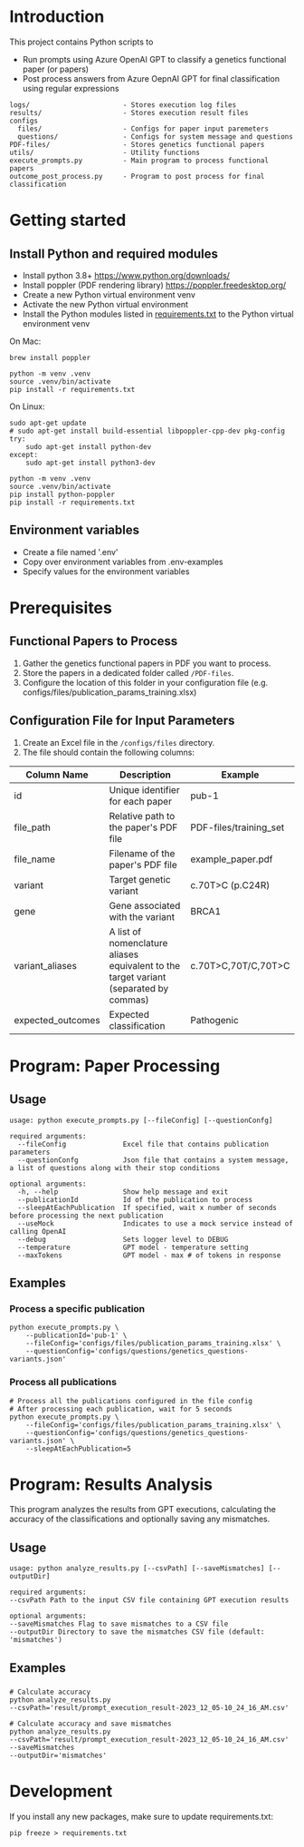 # Introduction

This project contains Python scripts to
* Run prompts using Azure OpenAI GPT to classify a genetics functional paper (or papers)
* Post process answers from Azure OepnAI GPT for final classification using regular expressions

```
logs/                       - Stores execution log files
results/                    - Stores execution result files
configs
  files/                    - Configs for paper input paremeters
  questions/                - Configs for system message and questions
PDF-files/                  - Stores genetics functional papers
utils/                      - Utility functions
execute_prompts.py          - Main program to process functional papers
outcome_post_process.py     - Program to post process for final classification
```

# Getting started

## Install Python and required modules

* Install python 3.8+ https://www.python.org/downloads/
* Install poppler (PDF rendering library) https://poppler.freedesktop.org/
* Create a new Python virtual environment venv
* Activate the new Python virtual environment
* Install the Python modules listed in [requirements.txt](requirements.txt) to the Python virtual environment venv

On Mac:
```shell
brew install poppler

python -m venv .venv
source .venv/bin/activate
pip install -r requirements.txt
```

On Linux:
```shell
sudo apt-get update
# sudo apt-get install build-essential libpoppler-cpp-dev pkg-config
try:
    sudo apt-get install python-dev
except:
    sudo apt-get install python3-dev
    
python -m venv .venv
source .venv/bin/activate
pip install python-poppler
pip install -r requirements.txt
```

## Environment variables

* Create a file named '.env'
* Copy over environment variables from .env-examples
* Specify values for the environment variables

# Prerequisites
## Functional Papers to Process
1. Gather the genetics functional papers in PDF you want to process.
2. Store the papers in a dedicated folder called `/PDF-files`.
3. Configure the location of this folder in your configuration file (e.g. configs/files/publication_params_training.xlsx)

## Configuration File for Input Parameters
1. Create an Excel file in the `/configs/files` directory.
2. The file should contain the following columns:

Column Name | Description | Example
------------|-------------|--------
id          | Unique identifier for each paper | pub-1
file_path   | Relative path to the paper's PDF file | PDF-files/training_set
file_name   | Filename of the paper's PDF file | example_paper.pdf
variant     | Target genetic variant           | c.70T>C (p.C24R)
gene        | Gene associated with the variant | BRCA1
variant_aliases | A list of nomenclature aliases equivalent to the target variant (separated by commas) | c.70T>C,70T/C,70T>C
expected_outcomes | Expected classification | Pathogenic

# Program: Paper Processing
## Usage
```
usage: python execute_prompts.py [--fileConfig] [--questionConfg]

required arguments:
  --fileConfig              Excel file that contains publication parameters
  --questionConfg           Json file that contains a system message, a list of questions along with their stop conditions

optional arguments:
  -h, --help                Show help message and exit
  --publicationId           Id of the publication to process
  --sleepAtEachPublication  If specified, wait x number of seconds before processing the next publication
  --useMock                 Indicates to use a mock service instead of calling OpenAI
  --debug                   Sets logger level to DEBUG
  --temperature             GPT model - temperature setting
  --maxTokens               GPT model - max # of tokens in response
```
## Examples
### Process a specific publication
```
python execute_prompts.py \
    --publicationId='pub-1' \
    --fileConfig='configs/files/publication_params_training.xlsx' \
    --questionConfig='configs/questions/genetics_questions-variants.json'
```
### Process all publications
```
# Process all the publications configured in the file config
# After processing each publication, wait for 5 seconds
python execute_prompts.py \
    --fileConfig='configs/files/publication_params_training.xlsx' \
    --questionConfig='configs/questions/genetics_questions-variants.json' \
    --sleepAtEachPublication=5
```
# Program: Results Analysis
This program analyzes the results from GPT executions, calculating the accuracy of the classifications and optionally saving any mismatches.

## Usage
```
usage: python analyze_results.py [--csvPath] [--saveMismatches] [--outputDir]

required arguments:
--csvPath Path to the input CSV file containing GPT execution results

optional arguments:
--saveMismatches Flag to save mismatches to a CSV file
--outputDir Directory to save the mismatches CSV file (default: 'mismatches')
```
## Examples
### 
```
# Calculate accuracy
python analyze_results.py
--csvPath='result/prompt_execution_result-2023_12_05-10_24_16_AM.csv'

# Calculate accuracy and save mismatches
python analyze_results.py
--csvPath='result/prompt_execution_result-2023_12_05-10_24_16_AM.csv'
--saveMismatches
--outputDir='mismatches'
```
# Development
If you install any new packages, make sure to update requirements.txt:
```
pip freeze > requirements.txt
```
